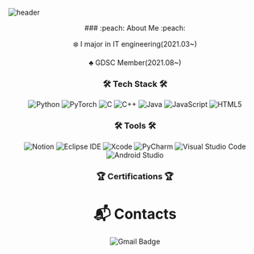 
![header](https://capsule-render.vercel.app/api?type=slice&color=FFB6C1&height=380&section=header&text=soyoung%20Youn&fontColor=000000&fontSize=95&animation=fadeIn)

<div align=center>
  ### :peach: About Me :peach:
  
  :snowflake: I major in IT engineering(2021.03~)
  
  :clubs: GDSC Member(2021.08~)

  
  
  ### :hammer_and_wrench: Tech Stack :hammer_and_wrench:
  ![Python](https://img.shields.io/badge/Python-3776AB.svg?&style=flat-square&logo=Python&logoColor=white)
  ![PyTorch](https://img.shields.io/badge/PyTorch-EE4C2C.svg?&style=flat-square&logo=PyTorch&logoColor=white)
  ![C](https://img.shields.io/badge/C-A8B9CC.svg?&style=flat-square&logo=C&logoColor=white)
  ![C++](https://img.shields.io/badge/C++-00599C.svg?&style=flat-square&logo=C%2B%2B&logoColor=white)
  ![Java](https://img.shields.io/badge/Java-007396.svg?&style=flat-square&logo=Java&logoColor=white)
  ![JavaScript](https://img.shields.io/badge/JavaScipt-F7DF1E.svg?&style=flat-square&logo=JavaScript&logoColor=white)
  ![HTML5](https://img.shields.io/badge/HTML5-E34F26.svg?&style=flat-square&logo=HTML5&logoColor=white)

  
  
  ### :hammer_and_wrench: Tools :hammer_and_wrench:
  ![Notion](https://img.shields.io/badge/Notion-000000.svg?&style=flat-square&logo=Notion&logoColor=white)
  ![Eclipse IDE](https://img.shields.io/badge/Eclipse%20IDE-2C2255.svg?&style=flat-square&logo=Eclipse%20IDE&logoColor=white)
  ![Xcode](https://img.shields.io/badge/Xcode-147EFB.svg?&style=flat-square&logo=Xcode&logoColor=white)
  ![PyCharm](https://img.shields.io/badge/PyCharm-000000.svg?&style=flat-square&logo=PyCharm&logoColor=white)
  ![Visual Studio Code](https://img.shields.io/badge/Visual%20Studio%20Code-007ACC.svg?&style=flat-square&logo=Visual%20Studio%20Code&logoColor=white)
  ![Android Studio](https://img.shields.io/badge/Android%20Studio-3DDC84.svg?&style=flat-square&logo=Android%20Studio&logoColor=white)

  
  
  ### :trophy: Certifications :trophy:

  
  
  # :mailbox_with_mail: Contacts
  
  ![Gmail Badge](https://img.shields.io/badge/Gmail-0000FF?style=flat-square&logo=Gmail&logoColor=white&link:mailto=yuns8671@gmail.com)
</div>
